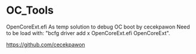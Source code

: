 # OC_Tools
OpenCoreExt.efi 
As temp solution to debug OC boot by cecekpawon
Need to be load with: "bcfg﻿ driver add x OpenCoreExt.efi ﻿OpenCoreExt".

https://github.com/cecekpawon
